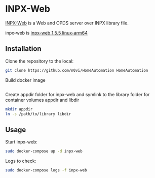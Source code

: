 # INPX-Web

[INPX-Web](https://github.com/bookpauk/inpx-web) is a Web and OPDS server over INPX library file.

inpx-web is [inpx-web 1.5.5 linux-arm64](https://github.com/bookpauk/inpx-web/releases/download/1.5.5/inpx-web-1.5.5-linux-arm64.zip)


## Installation

Clone the repository to the local:
```bash
git clone https://github.com/n0vi/HomeAutomation HomeAutomation
```

Build docker image
```bash docker build -t inpx-web:latest .
```

Create appdir folder for inpx-web and symlink to the library folder for container volumes appdir and libdir 
```bash
mkdir appdir
ln -s /path/to/library libdir  
```

## Usage

Start inpx-web:
```bash
sudo docker-compose up -d inpx-web
```

Logs to check:

```bash
sudo docker-compose logs -f inpx-web
```

